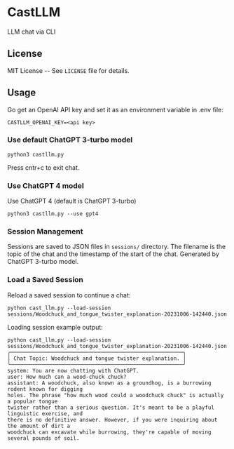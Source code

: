 # CastLLM
LLM chat via CLI

## License

MIT License -- See `LICENSE` file for details.

## Usage

Go get an OpenAI API key and set it as an environment variable in .env file:
```
CASTLLM_OPENAI_KEY=<api key>
```

### Use default ChatGPT 3-turbo model
```
python3 castllm.py
```

Press cntr+c to exit chat.

### Use ChatGPT 4 model
Use ChatGPT 4 (default is ChatGPT 3-turbo)
```
python3 castllm.py --use gpt4
```

### Session Management
Sessions are saved to JSON files in `sessions/` directory.  The filename is the topic of the chat and the timestamp
 of the start of the chat. Generated by ChatGPT 3-turbo model.

### Load a Saved Session
Reload a saved session to continue a chat:
```
python cast_llm.py --load-session sessions/Woodchuck_and_tongue_twister_explanation-20231006-142440.json
```

Loading session example output:
```
python cast_llm.py --load-session sessions/Woodchuck_and_tongue_twister_explanation-20231006-142440.json
╭───────────────────────────────────────────────────────╮
│ Chat Topic: Woodchuck and tongue twister explanation. │
╰───────────────────────────────────────────────────────╯
system: You are now chatting with ChatGPT.
user: How much can a wood-chuck chuck?
assistant: A woodchuck, also known as a groundhog, is a burrowing rodent known for digging 
holes. The phrase "how much wood could a woodchuck chuck" is actually a popular tongue 
twister rather than a serious question. It's meant to be a playful linguistic exercise, and 
there is no definitive answer. However, if you were inquiring about the amount of dirt a 
woodchuck can excavate while burrowing, they're capable of moving several pounds of soil.
```
